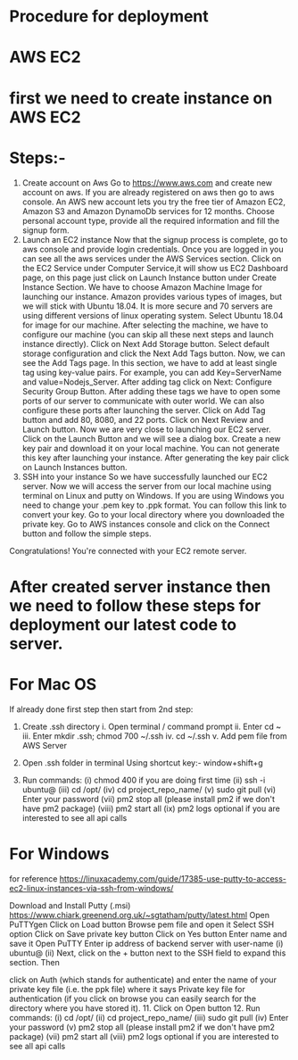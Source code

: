 # Procedure for deployment
# AWS EC2
# first we need to create instance on AWS EC2
# Steps:-
1. Create account on Aws
Go to https://www.aws.com and create new account on aws. If you are already registered on aws then go to aws console. An AWS new account lets you try the free tier of Amazon EC2, Amazon S3 and Amazon DynamoDb services for 12 months.
Choose personal account type, provide all the required information and fill the signup form.
2. Launch an EC2 instance
Now that the signup process is complete, go to aws console and provide login credentials. Once you are logged in you can see all the aws services under the AWS Services section.
Click on the EC2 Service under Computer Service,it will show us EC2 Dashboard page, on this page just click on Launch Instance button under Create Instance Section.
We have to choose Amazon Machine Image for launching our instance. Amazon provides various types of images, but we will stick with Ubuntu 18.04. It is more secure and 70 servers are using different versions of linux operating system.
Select Ubuntu 18.04 for image for our  machine. After selecting the machine, we have to configure our machine (you can skip all these next steps and launch instance directly). Click on Next Add Storage button.
Select default storage configuration and click the Next Add Tags button.
Now, we can see the Add Tags page. In this section, we have to add at least single tag using key-value pairs. For example, you can add Key=ServerName and value=Nodejs_Server. After adding tag click on Next: Configure Security Group Button.
After adding these tags we have to open some ports of our server to communicate with outer world. We can also configure these ports after launching the server. Click on Add Tag button and add 80, 8080, and 22 ports.
Click on Next Review and Launch button.
Now we are very close to launching our EC2 server. Click on the Launch Button and we will see a dialog box. Create a new key pair and download it on your local machine. You can not generate this key after launching your instance.
After generating the key pair click on Launch Instances button.
3. SSH into your instance
So we have successfully launched our EC2 server. Now we will access the server from our local machine using terminal on Linux and putty on Windows. If you are using Windows you need to change your .pem key to .ppk format. You can follow this link to convert your key. Go to your local directory where you downloaded the private key. Go to AWS instances console and click on the Connect button and follow the simple steps.

Congratulations! You're connected with your EC2 remote server.

# After created server instance then we need to follow these steps for deployment our latest code to server.

# For Mac OS
If already done first step then start from 2nd step:

1. Create .ssh directory
    i. Open terminal / command prompt
    ii. Enter cd ~
    iii. Enter mkdir .ssh; chmod 700 ~/.ssh
    iv. cd ~/.ssh
    v. Add pem file from AWS Server

2. Open .ssh folder in terminal
Using shortcut key:-   window+shift+g

3. Run commands:
   (i) chmod 400 <pem filename with extension> if you are doing first time
   (ii) ssh -i <pem filename with extension> ubuntu@<server ip address>
   (iii) cd /opt/
   (iv) cd project_repo_name/
   (v) sudo git pull
   (vi) Enter your password
   (vii) pm2 stop all (please install pm2 if we don't have pm2 package)
   (viii) pm2 start all
   (ix) pm2 logs optional if you are interested to see all api calls


# For Windows
for reference https://linuxacademy.com/guide/17385-use-putty-to-access-ec2-linux-instances-via-ssh-from-windows/

Download and Install Putty (.msi)
https://www.chiark.greenend.org.uk/~sgtatham/putty/latest.html
Open PuTTYgen 
 Click on Load button
Browse pem file and open it
Select SSH option
 Click on Save private key button
 Click on Yes button
 Enter name and save it
 Open PuTTY 
 Enter ip address of backend server with user-name
    (i) ubuntu@<server ip address>
    (ii) Next, click on the + button next to the SSH field to expand this section. Then         

click on Auth (which stands for authenticate) and enter the name of your private key file (i.e. the ppk file) where it says Private key file for authentication (if you click on browse you can easily search for the directory where you have stored it).
11. Click on Open button
12. Run commands:
     (i) cd /opt/
     (ii) cd project_repo_name/
     (iii) sudo git pull
     (iv) Enter your password
     (v) pm2 stop all (please install pm2 if we don't have pm2 package)
     (vii) pm2 start all
     (viii) pm2 logs optional if you are interested to see all api calls

